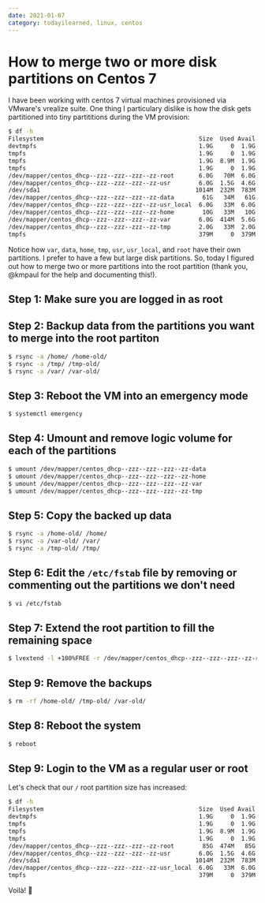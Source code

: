 ```yaml
---
date: 2021-01-07
category: todayilearned, linux, centos
---
```


# How to merge two or more disk partitions on Centos 7

I have been working with centos 7 virtual machines provisioned via VMware's vrealize suite. One thing I particulary dislike is how the disk gets partitioned into tiny partititions during the VM provision:

```bash
$ df -h
Filesystem                                            Size  Used Avail Use% Mounted on
devtmpfs                                              1.9G     0  1.9G   0% /dev
tmpfs                                                 1.9G     0  1.9G   0% /dev/shm
tmpfs                                                 1.9G  8.9M  1.9G   1% /run
tmpfs                                                 1.9G     0  1.9G   0% /sys/fs/cgroup
/dev/mapper/centos_dhcp--zzz--zzz--zzz--zz-root       6.0G   70M  6.0G   2% /
/dev/mapper/centos_dhcp--zzz--zzz--zzz--zz-usr        6.0G  1.5G  4.6G  24% /usr
/dev/sda1                                            1014M  232M  783M  23% /boot
/dev/mapper/centos_dhcp--zzz--zzz--zzz--zz-data        61G   34M   61G   1% /data
/dev/mapper/centos_dhcp--zzz--zzz--zzz--zz-usr_local  6.0G   33M  6.0G   1% /usr/local
/dev/mapper/centos_dhcp--zzz--zzz--zzz--zz-home        10G   33M   10G   1% /home
/dev/mapper/centos_dhcp--zzz--zzz--zzz--zz-var        6.0G  414M  5.6G   7% /var
/dev/mapper/centos_dhcp--zzz--zzz--zzz--zz-tmp        2.0G   33M  2.0G   2% /tmp
tmpfs                                                 379M     0  379M   0% /run/user/1001
```

Notice how `var`, `data`, `home`, `tmp`, `usr`, `usr_local`, and `root` have their own partitions. I prefer to have a few but large disk partitions. So, today I figured out how to merge two or more partitions into the root partition (thank you, @kmpaul for the help and documenting this!).

## Step 1: Make sure you are logged in as root

## Step 2: Backup data from the partitions you want to merge into the root partiton

```bash
$ rsync -a /home/ /home-old/
$ rsync -a /tmp/ /tmp-old/
$ rsync -a /var/ /var-old/
```

## Step 3: Reboot the VM into an emergency mode

```bash
$ systemctl emergency
```

## Step 4: Umount and remove logic volume for each of the partitions

```bash
$ umount /dev/mapper/centos_dhcp--zzz--zzz--zzz--zz-data
$ umount /dev/mapper/centos_dhcp--zzz--zzz--zzz--zz-home
$ umount /dev/mapper/centos_dhcp--zzz--zzz--zzz--zz-var
$ umount /dev/mapper/centos_dhcp--zzz--zzz--zzz--zz-tmp
```

## Step 5: Copy the backed up data

```bash
$ rsync -a /home-old/ /home/
$ rsync -a /var-old/ /var/
$ rsync -a /tmp-old/ /tmp/
```

## Step 6: Edit the `/etc/fstab` file by removing or commenting out the partitions we don't need

```bash
$ vi /etc/fstab
```

## Step 7: Extend the root partition to fill the remaining space

```bash
$ lvextend -l +100%FREE -r /dev/mapper/centos_dhcp--zzz--zzz--zzz--zz-root
```

## Step 9: Remove the backups

```bash
$ rm -rf /home-old/ /tmp-old/ /var-old/
```

## Step 8: Reboot the system

```bash
$ reboot
```

## Step 9: Login to the VM as a regular user or root

Let's check that our `/` root partition size has increased:

```bash
$ df -h
Filesystem                                            Size  Used Avail Use% Mounted on
devtmpfs                                              1.9G     0  1.9G   0% /dev
tmpfs                                                 1.9G     0  1.9G   0% /dev/shm
tmpfs                                                 1.9G  8.9M  1.9G   1% /run
tmpfs                                                 1.9G     0  1.9G   0% /sys/fs/cgroup
/dev/mapper/centos_dhcp--zzz--zzz--zzz--zz-root        85G  474M   85G   1% /
/dev/mapper/centos_dhcp--zzz--zzz--zzz--zz-usr        6.0G  1.5G  4.6G  24% /usr
/dev/sda1                                            1014M  232M  783M  23% /boot
/dev/mapper/centos_dhcp--zzz--zzz--zzz--zz-usr_local  6.0G   33M  6.0G   1% /usr/local
tmpfs                                                 379M     0  379M   0% /run/user/1001
```

Voilà! 🙌
